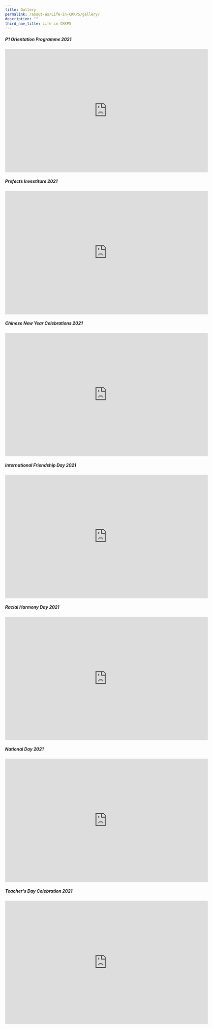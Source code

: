 ```yaml
---
title: Gallery
permalink: /about-us/Life-in-CKKPS/gallery/
description: ""
third_nav_title: Life in CKKPS
---
```

##### P1 Orientation Programme 2021

<center><iframe allowfullscreen="true" height="400" width="659" frameborder="0" src="https://docs.google.com/presentation/d/e/2PACX-1vQpsGFRGfesvRAayWVy4tJ1q6np6PcG9yt8MUuRplpJDgBVXPHsxZAF-crFuCMcVtQx-ZuuGjdCgqHm/embed?start=false&amp;loop=false&amp;delayms=3000"></iframe></center>


##### Prefects Investiture 2021

<center><iframe src="https://docs.google.com/presentation/d/e/2PACX-1vTwF0VRCCcbUaNTpgcoAQ4L2FLCn5_p0Sj2iG_F6xnhsnub3nccNGPBA4qzlqcqz_7U1KgsED1J3DfT/embed?start=false&amp;loop=false&amp;delayms=3000" frameborder="0" width="659" height="400" allowfullscreen="true"></iframe></center>


##### Chinese New Year Celebrations 2021

<center><iframe allowfullscreen="true" height="400" width="659" frameborder="0" src="https://docs.google.com/presentation/d/e/2PACX-1vRJ1ZEXc99vVWPoxogubJRTZfRa3ZmCTINYEHiboiC-qLFXAxabDnCSn3rG0gncd82bT1oLyQ85rHQq/embed?start=false&amp;loop=false&amp;delayms=3000"></iframe></center>


##### International Friendship Day 2021

<center><iframe src="https://docs.google.com/presentation/d/e/2PACX-1vQ_8f62baieY3UCfNpyiVPMfmIjeEEc1iz5mj6d9s-21X1Yit00dnMhTJ-SunEllAbHLM7EAItxsoYI/embed?start=false&amp;loop=false&amp;delayms=3000" frameborder="0" width="659" height="400" allowfullscreen="true"></iframe></center>

##### Racial Harmony Day 2021

<center><iframe allowfullscreen="true" height="400" width="659" frameborder="0" src="https://docs.google.com/presentation/d/e/2PACX-1vTibe7xNGsfVvIndM5260cfb5r9Ea17N8Qc3e0ZqywDKvtruYi9I_JcTt2y7a2hjb5400haOkFmXF-j/embed?start=false&amp;loop=true&amp;delayms=3000"></iframe></center>

##### National Day 2021

<center><iframe src="https://docs.google.com/presentation/d/e/2PACX-1vROJIXGd-GuPuFGkcCCinF-hYxS42-qrubhzObwuaOYUph--1fZWgMMaSa8LaYje4nL1k-KSwV59Zz2/embed?start=false&amp;loop=true&amp;delayms=3000" frameborder="0" width="659" height="400" allowfullscreen="true"></iframe></center>

##### Teacher's Day Celebration 2021

<center><iframe allowfullscreen="true" height="400" width="659" frameborder="0" src="https://docs.google.com/presentation/d/e/2PACX-1vR8H_P6V6mPtrfiyvW9HNg7iW6dgBnKpYoHg-115LUP2FaNUCvuwFMC62_KNVzmunFi1kIWLW0K327E/embed?start=false&amp;loop=true&amp;delayms=3000"></iframe></center>